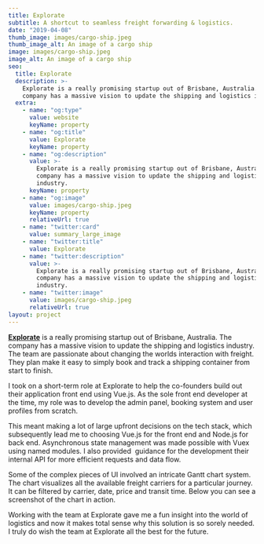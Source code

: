 ```yaml
---
title: Explorate
subtitle: A shortcut to seamless freight forwarding & logistics.
date: "2019-04-08"
thumb_image: images/cargo-ship.jpeg
thumb_image_alt: An image of a cargo ship
image: images/cargo-ship.jpeg
image_alt: An image of a cargo ship
seo:
  title: Explorate
  description: >-
    Explorate is a really promising startup out of Brisbane, Australia. The
    company has a massive vision to update the shipping and logistics industry.
  extra:
    - name: "og:type"
      value: website
      keyName: property
    - name: "og:title"
      value: Explorate
      keyName: property
    - name: "og:description"
      value: >-
        Explorate is a really promising startup out of Brisbane, Australia. The
        company has a massive vision to update the shipping and logistics
        industry.
      keyName: property
    - name: "og:image"
      value: images/cargo-ship.jpeg
      keyName: property
      relativeUrl: true
    - name: "twitter:card"
      value: summary_large_image
    - name: "twitter:title"
      value: Explorate
    - name: "twitter:description"
      value: >-
        Explorate is a really promising startup out of Brisbane, Australia. The
        company has a massive vision to update the shipping and logistics
        industry.
    - name: "twitter:image"
      value: images/cargo-ship.jpeg
      relativeUrl: true
layout: project
---
```


[**Explorate**](https://www.explorate.co/) is a really promising startup out of Brisbane, Australia. The company has a massive vision to update the shipping and logistics industry. The team are passionate about changing the worlds interaction with freight. They plan make it easy to simply book and track a shipping container from start to finish.

I took on a short-term role at Explorate to help the co-founders build out their application front end using Vue.js. As the sole front end developer at the time, my role was to develop the admin panel, booking system and user profiles from scratch.

This meant making a lot of large upfront decisions on the tech stack, which subsequently lead me to choosing Vue.js for the front end and Node.js for back end. Asynchronous state management was made possible with Vuex using named modules. I also provided  guidance for the development their internal API for more efficient requests and data flow.

Some of the complex pieces of UI involved an intricate Gantt chart system. The chart visualizes all the available freight carriers for a particular journey. It can be filtered by carrier, date, price and transit time. Below you can see a screenshot of the chart in action.

Working with the team at Explorate gave me a fun insight into the world of logistics and now it makes total sense why this solution is so sorely needed. I truly do wish the team at Explorate all the best for the future.
